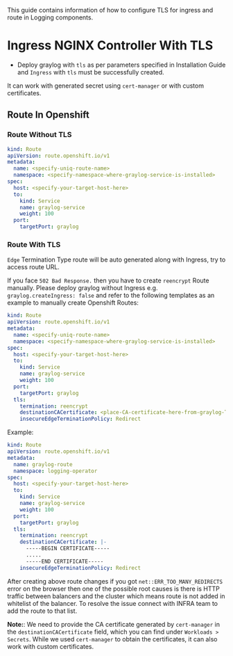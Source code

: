 This guide contains information of how to configure TLS for ingress and route in Logging components.

# Ingress NGINX Controller With TLS

* Deploy graylog with `tls` as per parameters specified in Installation Guide
and `Ingress` with `tls` must be successfully created.

It can work with generated secret using `cert-manager` or with custom certificates.

## Route In Openshift

### Route Without TLS

```yaml
kind: Route
apiVersion: route.openshift.io/v1
metadata:
  name: <specify-uniq-route-name>
  namespace: <specify-namespace-where-graylog-service-is-installed>
spec:
  host: <specify-your-target-host-here>
  to:
    kind: Service
    name: graylog-service
    weight: 100
  port:
    targetPort: graylog
```

### Route With TLS

`Edge` Termination Type route will be auto generated along with Ingress, try to access route URL.

If you face `502 Bad Response.` then you have to create `reencrypt` Route manually.
Please deploy graylog without Ingress e.g. `graylog.createIngress: false`
and refer to the following templates as an example to manually create Openshift Routes:

```yaml
kind: Route
apiVersion: route.openshift.io/v1
metadata:
  name: <specify-uniq-route-name>
  namespace: <specify-namespace-where-graylog-service-is-installed>
spec:
  host: <specify-your-target-host-here>
  to:
    kind: Service
    name: graylog-service
    weight: 100
  port:
    targetPort: graylog
  tls:
    termination: reencrypt
    destinationCACertificate: <place-CA-certificate-here-from-graylog-TLS-secret>
    insecureEdgeTerminationPolicy: Redirect
```

Example:

```yaml
kind: Route
apiVersion: route.openshift.io/v1
metadata:
  name: graylog-route
  namespace: logging-operator
spec:
  host: <specify-your-target-host-here>
  to:
    kind: Service
    name: graylog-service
    weight: 100
  port:
    targetPort: graylog
  tls:
    termination: reencrypt
    destinationCACertificate: |-
      -----BEGIN CERTIFICATE-----
      .....
      -----END CERTIFICATE-----
    insecureEdgeTerminationPolicy: Redirect
```

After creating above route changes if you got `net::ERR_TOO_MANY_REDIRECTS` error on the browser then one of
the possible root causes is there is HTTP traffic between balancers and the cluster which means route is not
added in whitelist of the balancer. To resolve the issue connect with INFRA team to add the route to that list.

**Note:**: We need to provide the CA certificate generated by `cert-manager` in the `destinationCACertificate` field, which
you can find under `Workloads > Secrets`. While we used `cert-manager` to obtain the certificates, it can also work
with custom certificates.
